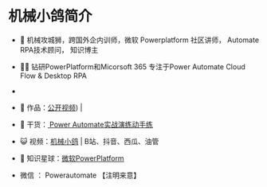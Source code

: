 # 机械小鸽简介

* 🐧 机械攻城狮，跨国外企内训师，微软 Powerplatform 社区讲师， Automate RPA技术顾问， 知识博主
* 👨‍💻 钻研PowerPlatform和Micorsoft 365 专注于Power Automate Cloud Flow & Desktop RPA
* 
* 🏡 作品：[公开视频](https://space.bilibili.com/4009765353)) |
* 🌱 干货：[ Power Automate实战演练动手练](https://study.163.com/course/introduction/1212841801.htm)
* 😺 视频：[机械小鸽](https://space.bilibili.com/4009765353) | B站、抖音、西瓜、油管
* 👭 知识星球：[微软PowerPlatform](https://wx.zsxq.com/dweb2/index/group/15522844582412)

* 微信 ： Powerautomate 【注明来意】
